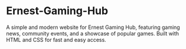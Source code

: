 # Ernest-Gaming-Hub
A simple and modern website for Ernest Gaming Hub, featuring gaming news, community events, and a showcase of popular games. Built with HTML and CSS for fast and easy access.
